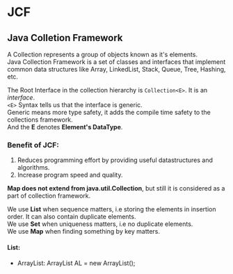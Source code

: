 # JCF

## Java Colletion Framework

A Collection represents a group of objects known as it's elements.  
Java Collection Framework is a set of classes and interfaces that implement common data structures like Array, LinkedList, Stack, Queue, Tree, Hashing, etc.  

The Root Interface in the collection hierarchy is `Collection<E>`. It is an *interface*.  
`<E>` Syntax tells us that the interface is generic.  
Generic means more type safety, it adds the compile time safety to the collections framework.  
And the **E** denotes **Element's DataType**.  

### Benefit of JCF:

1. Reduces programming effort by providing useful datastructures and algorithms.
2. Increase program speed and quality.

**Map does not extend from java.util.Collection**, but still it is considered as a part of collection framework.  

We use **List** when sequence matters, i.e storing the elements in insertion order. It can also contain duplicate elements.  
We use **Set** when uniqueness matters, i.e no duplicate elements.  
We use **Map** when finding something by key matters.  


#### List:

- ArrayList: ArrayList<Integer> AL = new ArrayList<Integer>();